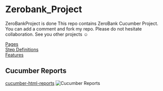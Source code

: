 # Zerobank_Project
ZeroBankProject is done
This repo contains ZeroBank Cucumber Project. You can add a comment and fork my repo. Please do not hesitate collaboration. See you other projects ☺️

[Pages](https://github.com/ysnblgn/Zerobank_Project/tree/master/src/test/java/com/zerobank/pages)
<br>
[Step Definitions](https://github.com/ysnblgn/Zerobank_Project/tree/master/src/test/java/com/zerobank/step_definitions)
<br>
[Features](https://github.com/ysnblgn/Zerobank_Project/tree/master/src/test/resources/features)
<br>

## Cucumber Reports
[cucumber-html-reports](https://github.com/ysnblgn/Zerobank_Project/blob/master/target/cucumber-html-reports/overview-features.html)
![Cucumber Reports](https://github.com/ysnblgn/Zerobank_Project/blob/master/ZeroBankProject_CucumberReports.jpg)
